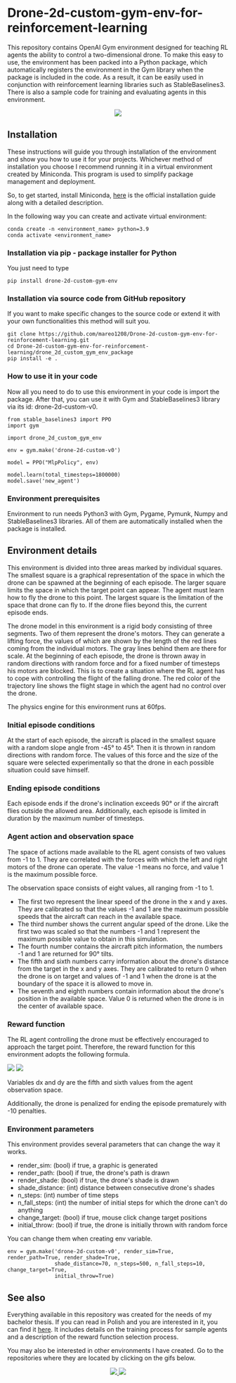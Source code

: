 # Drone-2d-custom-gym-env-for-reinforcement-learning

This repository contains OpenAI Gym environment designed for teaching RL
agents the ability to control a two-dimensional drone. To make this easy
to use, the environment has been packed into a Python package, which automatically
registers the environment in the Gym library when the package is included in the code.
As a result, it can be easily used in conjunction with reinforcement learning
libraries such as StableBaselines3. There is also a sample code for training and
evaluating agents in this environment.

<p align="center">
  <img src="media/drone_540.gif"/>
</p>

## Installation

These instructions will guide you through installation of the environment and
show you how to use it for your projects. Whichever method of installation you
choose I recommend running it in a virtual environment created by Miniconda.
This program is used to simplify package management and deployment.

So, to get started, install Miniconda, [here](https://docs.conda.io/en/latest/miniconda.html)
is the official installation guide along with a detailed description.

In the following way you can create and activate virtual environment:

```
conda create -n <environment_name> python=3.9
conda activate <environment_name>
```

### Installation via pip - package installer for Python

You just need to type

```
pip install drone-2d-custom-gym-env
```

### Installation via source code from GitHub repository

If you want to make specific changes to the source code or extend it with your
own functionalities this method will suit you.

```
git clone https://github.com/mareo1208/Drone-2d-custom-gym-env-for-reinforcement-learning.git
cd Drone-2d-custom-gym-env-for-reinforcement-learning/drone_2d_custom_gym_env_package
pip install -e .
```

### How to use it in your code

Now all you need to do to use this environment in your code is import the package.
After that, you can use it with Gym and StableBaselines3 library via its
id: drone-2d-custom-v0.

```
from stable_baselines3 import PPO
import gym

import drone_2d_custom_gym_env

env = gym.make('drone-2d-custom-v0')

model = PPO("MlpPolicy", env)

model.learn(total_timesteps=1800000)
model.save('new_agent')
```

### Environment prerequisites

Environment to run needs Python3 with Gym, Pygame, Pymunk, Numpy and StableBaselines3
libraries. All of them are automatically installed when the package is installed.

## Environment details

This environment is divided into three areas marked by individual squares.
The smallest square is a graphical representation of the space in which the drone
can be spawned at the beginning of each episode. The larger square limits the space
in which the target point can appear. The agent must learn how to fly the drone to this
point. The largest square is the limitation of the space that drone can fly to.
If the drone flies beyond this, the current episode ends.

The drone model in this environment is a rigid body consisting of three segments.
Two of them represent the drone's motors. They can generate a lifting force, the
values of which are shown by the length of the red lines coming from the individual
motors. The gray lines behind them are there for scale. At the beginning of each
episode, the drone is thrown away in random directions with random force and for a
fixed number of timesteps his motors are blocked. This is to create a situation
where the RL agent has to cope with controlling the flight of the falling drone.
The red color of the trajectory line shows the flight stage in which the agent had
no control over the drone.

The physics engine for this environment runs at 60fps.

### Initial episode conditions

At the start of each episode, the aircraft is placed in the smallest square with
a random slope angle from -45° to 45°. Then it is thrown in random directions with
random force. The values of this force and the size of the square were selected
experimentally so that the drone in each possible situation could save himself.

### Ending episode conditions

Each episode ends if the drone's inclination exceeds 90° or if the aircraft flies
outside the allowed area. Additionally, each episode is limited in duration by the
maximum number of timesteps.

### Agent action and observation space

The space of actions made available to the RL agent consists of two values from -1
to 1. They are correlated with the forces with which the left and right motors of
the drone can operate. The value -1 means no force, and value 1 is the maximum
possible force.

The observation space consists of eight values, all ranging from -1 to 1.
- The first two represent the linear speed of the drone in the x and y axes.
They are calibrated so that the values -1 and 1 are the maximum possible speeds
that the aircraft can reach in the available space.
- The third number shows the current angular speed of the drone. Like the first two
was scaled so that the numbers -1 and 1 represent the maximum possible value to
obtain in this simulation.
- The fourth number contains the aircraft pitch information, the numbers -1 and 1
are returned for 90° tilts.
- The fifth and sixth numbers carry information about the drone's distance from
the target in the x and y axes. They are calibrated to return 0 when the drone is
on target and values of -1 and 1 when the drone is at the boundary of the space it
is allowed to move in.
- The seventh and eighth numbers contain information about the drone's position
in the available space. Value 0 is returned when the drone is in the center
of available space.

### Reward function

The RL agent controlling the drone must be effectively encouraged to approach the
target point. Therefore, the reward function for this environment adopts the
following formula.

<img src="https://render.githubusercontent.com/render/math?math={\Large\color{black}R(d_{x}, d_{y})=\frac{1}{d_{x}%2B0.1}%2B\frac{1}{d_{y}%2B0.1}}#gh-light-mode-only">
<img src="https://render.githubusercontent.com/render/math?math={\Large\color{white}R(d_{x}, d_{y})=\frac{1}{d_{x}%2B0.1}%2B\frac{1}{d_{y}%2B0.1}}#gh-dark-mode-only">

Variables dx and dy are the fifth and sixth values from the agent observation space.

Additionally, the drone is penalized for ending the episode prematurely with -10 penalties.

### Environment parameters

This environment provides several parameters that can change the way it works.

- render_sim: (bool) if true, a graphic is generated
- render_path: (bool) if true, the drone's path is drawn
- render_shade: (bool) if true, the drone's shade is drawn
- shade_distance: (int) distance between consecutive drone's shades
- n_steps: (int) number of time steps
- n_fall_steps: (int) the number of initial steps for which the drone can't do anything
- change_target: (bool) if true, mouse click change target positions
- initial_throw: (bool) if true, the drone is initially thrown with random force

You can change them when creating env variable.

```
env = gym.make('drone-2d-custom-v0', render_sim=True, render_path=True, render_shade=True,
               shade_distance=70, n_steps=500, n_fall_steps=10, change_target=True,
               initial_throw=True)
```

## See also

Everything available in this repository was created for the needs of my bachelor thesis.
If you can read in Polish and you are interested in it, you can find it
[here](https://www.ap.uj.edu.pl/diplomas/151837/?_s=1). It includes details on the
training process for sample agents and a description of the reward function selection process.

You may also be interested in other environments I have created. Go to the repositories
where they are located by clicking on the gifs below.

<p align="center">
  <a href="https://github.com/mareo1208/Single-cartpole-custom-gym-env-for-reinforcement-learning.git">
    <img src="media/cartpole_360.gif"/>
  </a>
  <a href="https://github.com/mareo1208/Double-cartpole-custom-gym-env-for-reinforcement-learning.git">
    <img src="media/double_cartpole_360.gif"/>
  </a>
</p>
